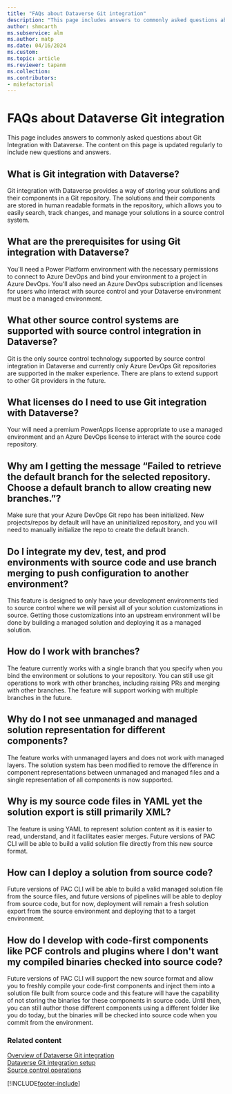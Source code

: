 ```yaml
---
title: "FAQs about Dataverse Git integration"
description: "This page includes answers to commonly asked questions about Git Integration with Dataverse."
author: shmcarth
ms.subservice: alm
ms.author: matp
ms.date: 04/16/2024
ms.custom: 
ms.topic: article
ms.reviewer: tapanm
ms.collection: 
ms.contributors:
- mikefactorial
---
```


# FAQs about Dataverse Git integration

This page includes answers to commonly asked questions about Git Integration with Dataverse. The content on this page is updated regularly to include new questions and answers.

## What is Git integration with Dataverse?

Git integration with Dataverse provides a way of storing your solutions and their components in a Git repository. The solutions and their components are stored in human readable formats in the repository, which allows you to easily search, track changes, and manage your solutions in a source control system.

## What are the prerequisites for using Git integration with Dataverse?

You'll need a Power Platform environment with the necessary permissions to connect to Azure DevOps and bind your environment to a project in Azure DevOps. You'll also need an Azure DevOps subscription and licenses for users who interact with source control and your Dataverse environment must be a managed environment.

## What other source control systems are supported with source control integration in Dataverse?

Git is the only source control technology supported by source control integration in Dataverse and currently only Azure DevOps Git repositories are supported in the maker experience. There are plans to extend support to other Git providers in the future.

## What licenses do I need to use Git integration with Dataverse?
Your will need a premium PowerApps license appropriate to use a managed environment and an Azure DevOps license to interact with the source code repository.

## Why am I getting the message “Failed to retrieve the default branch for the selected repository. Choose a default branch to allow creating new branches.”?

Make sure that your Azure DevOps Git repo has been initialized. New projects/repos by default will have an uninitialized repository, and you will need to manually initialize the repo to create the default branch.

## Do I integrate my dev, test, and prod environments with source code and use branch merging to push configuration to another environment?

This feature is designed to only have your development environments tied to source control where we will persist all of your solution customizations in source. Getting those customizations into an upstream environment will be done by building a managed solution and deploying it as a managed solution.

## How do I work with branches?
The feature currently works with a single branch that you specify when you bind the environment or solutions to your repository.  You can still use git operations to work with other branches, including raising PRs and merging with other branches.  The feature will support working with multiple branches in the future.

## Why do I not see unmanaged and managed solution representation for different components?
The feature works with unmanaged layers and does not work with managed layers.  The solution system has been modified to remove the difference in component representations between unmanaged and managed files and a single representation of all components is now supported.

## Why is my source code files in YAML yet the solution export is still primarily XML?
The feature is using YAML to represent solution content as it is easier to read, understand, and it facilitates easier merges.  Future versions of PAC CLI will be able to build a valid solution file directly from this new source format.

## How can I deploy a solution from source code?
Future versions of PAC CLI will be able to build a valid managed solution file from the source files, and future versions of pipelines will be able to deploy from source code, but for now, deployment will remain a fresh solution export from the source environment and deploying that to a target environment.

## How do I develop with code-first components like PCF controls and plugins where I don't want my compiled binaries checked into source code?
Future versions of PAC CLI will support the new source format and allow you to freshly compile your code-first components and inject them into a solution file built from source code and this feature will have the capability of not storing the binaries for these components in source code.  Until then, you can still author those different components using a different folder like you do today, but the binaries will be checked into source code when you commit from the environment.

### Related content

[Overview of Dataverse Git integration](/power-platform/alm/git-integration/overview.md)  
[Dataverse Git integration setup](/power-platform/alm/git-integration/connecting-to-git.md)  
[Source control operations](/power-platform/alm/git-integration/source-control-operations.md)

[!INCLUDE[footer-include](../../includes/footer-banner.md)]
